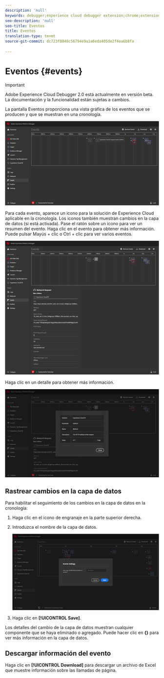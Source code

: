 ```yaml
---
description: 'null'
keywords: debugger;experience cloud debugger extension;chrome;extension;events;dtm;target
seo-description: 'null'
seo-title: Eventos
title: Eventos
translation-type: tm+mt
source-git-commit: dc723f0848c56794e9a1a6eda405de2f4ea6b8fa

---
```



# Eventos {#events}

> [!IMPORTANT]
>
> Adobe Experience Cloud Debugger 2.0 está actualmente en versión beta. La documentación y la funcionalidad están sujetas a cambios.

La pantalla Eventos proporciona una vista gráfica de los eventos que se producen y que se muestran en una cronología.

![](assets/events.jpg)

Para cada evento, aparece un icono para la solución de Experience Cloud aplicable en la cronología. Los iconos también muestran cambios en la capa de datos (si está activada). Pase el ratón sobre un icono para ver un resumen del evento. Haga clic en el evento para obtener más información. Puede pulsar Mayús + clic o Ctrl + clic para ver varios eventos.

![](assets/events-details.jpg)

Haga clic en un detalle para obtener más información.

![](assets/events-details-more.jpg)

## Rastrear cambios en la capa de datos

Para habilitar el seguimiento de los cambios en la capa de datos en la cronología:

1. Haga clic en el icono de engranaje en la parte superior derecha.
1. Introduzca el nombre de la capa de datos.

   ![](assets/event-datalayer.jpg)

1. Haga clic en **[!UICONTROL Save]**.

Los detalles del cambio de la capa de datos muestran cualquier componente que se haya eliminado o agregado. Puede hacer clic en **{}** para ver más información en la capa de datos.

## Descargar información del evento

Haga clic en **[!UICONTROL Download]** para descargar un archivo de Excel que muestre información sobre las llamadas de página.